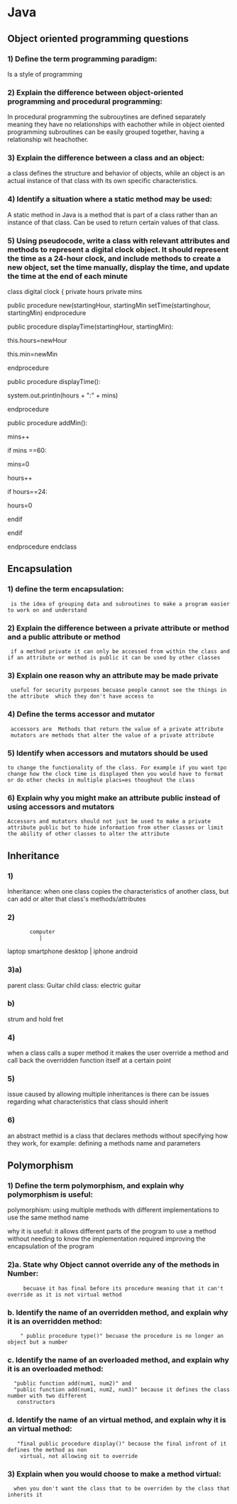 # Java
## Object oriented programming questions 
### 1) Define the term programming paradigm:

Is a style of programming
### 2) Explain the difference between object-oriented programming and procedural programming:

In procedural programming the subrouytines are defined separately meaning they have no relationships with eachother while in object oiented programming subroutines can be easily grouped together, having a relationship wit heachother.

### 3) Explain the difference between a class and an object:

a class defines the structure and behavior of objects, while an object is an actual instance of that class with its own specific characteristics.

### 4) Identify a situation where a static method may be used:

A static method in Java is a method that is part of a class rather than an instance of that class. Can be used to return certain values of that class.

### 5) Using pseudocode, write a class with relevant attributes and methods to represent a digital clock object. It should represent the time as a 24-hour clock, and include methods to create a new object, set the time manually, display the time, and update the time at the end of each minute

 class digital clock {
 private hours
 private mins

 public procedure new(startingHour, startingMin
  setTime(startinghour, startingMin)
  endprocedure



  public procedure displayTime(startingHour, startingMin):
  
  this.hours=newHour
  
  this.min=newMin
 
  endprocedure


 
  public procedure displayTime():
 
  system.out.println(hours + ":" + mins)
 
  endprocedure


 
  public procedure addMin():
 
  mins++
  
  if mins ==60:
  
  mins=0
 
  hours++
 
  if hours==24:
 
  hours=0
 
  endif
  
  endif
 
  endprocedure
  endclass


  ## Encapsulation

### 1) define the term encapsulation:
     is the idea of grouping data and subroutines to make a program easier to work on and understand

### 2) Explain the difference between a private attribute or method and a public attribute or method
     if a method private it can only be accessed from within the class and if an attribute or method is public it can be used by other classes

### 3) Explain one reason why an attribute may be made private
     useful for security purposes becuase people cannot see the things in the attribute  which they don't have access to

### 4) Define the terms accessor and mutator
     accessors are  Methods that return the value of a private attribute
     mutators are methods that alter the value of a private attribute
  
### 5) Identify when accessors and mutators should be used 
    to change the functionality of the class. For example if you want tpo change how the clock time is displayed then you would have to format or do other checks in multiple placs=es thoughout the class

### 6) Explain why you might make an attribute public instead of using accessors and mutators
    Accessors and mutators should not just be used to make a private attribute public but to hide information from other classes or limit the ability of other classes to alter the attribute


## Inheritance

### 1) 
Inheritance: when one class copies the characteristics of another class, but can add  or alter that class's methods/attributes

### 2) 
           computer
              |
  laptop  smartphone  desktop
               |
     iphone      android

### 3)a) 
parent class: Guitar
child class: electric guitar
### b)
strum and hold fret

### 4)
when a class calls a super method it makes the user override a method and call back the overridden function itself at a certain point

### 5) 
issue caused by allowing multiple inheritances is there can be issues regarding what characteristics that class should inherit

### 6)
an abstract methid is  a class that declares methods without specifying how they work, for example: defining a methods name and parameters 

## Polymorphism 

### 1) Define the term polymorphism, and explain why polymorphism is useful:
   polymorphism: using multiple methods with different implementations to use the same method name 

   why it is useful: it allows different parts of the program to use a method without needing to know the implementation required improving the encapsulation of the program

### 2)a. State why Object cannot override any of the methods in Number:
         becuase it has final before its procedure meaning that it can't override as it is not virtual method

###   b. Identify the name of an overridden method, and explain why it is an overridden method:
        " public procedure type()" becuase the procedure is no longer an object but a number

###   c. Identify the name of an overloaded method, and explain why it is an overloaded method:               
      "public function add(num1, num2)" and
      "public function add(num1, num2, num3)" because it defines the class number with two different 
       constructors 

###   d. Identify the name of an virtual method, and explain why it is an virtual method:
       "final public procedure display()" because the final infront of it defines the method as non 
        virtual, not allowing oit to override

### 3) Explain when you would choose to make a method virtual:
      when you don't want the class that to be overriden by the class that inherits it

